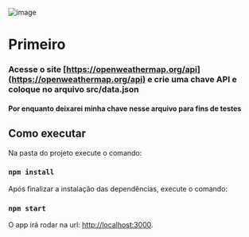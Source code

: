 ![image](https://user-images.githubusercontent.com/48861829/158630170-8c6f1755-8014-4c31-89ea-2e52590b0099.png)


# Primeiro 
### Acesse o site [https://openweathermap.org/api](https://openweathermap.org/api) e crie uma chave API e coloque no arquivo src/data.json
#### Por enquanto deixarei minha chave nesse arquivo para fins de testes

## Como executar

Na pasta do projeto execute o comando:

### `npm install`

Após finalizar a instalação das dependências, execute o comando:

### `npm start`

O app irá rodar na url:
[http://localhost:3000](http://localhost:3000).


